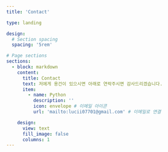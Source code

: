```yaml
---
title: 'Contact'

type: landing

design:
  # Section spacing
  spacing: '5rem'

# Page sections
sections:
  - block: markdown
    content:
      title: Contact
      text: 저에게 용건이 있으시면 아래로 연락주시면 감사드리겠습니다.
      item:
        - name: Python
          description: ''
          icon: envelope # 이메일 아이콘
          url: 'mailto:lucii07701@gmail.com' # 이메일로 연결

    design:
      view: text
      fill_image: false
      columns: 1
---
```

